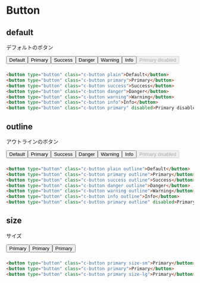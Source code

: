 # Button

## default

デフォルトのボタン

<div class="sample-container">
  <button type="button" class="c-button plain">Default</button>
  <button type="button" class="c-button primary">Primary</button>
  <button type="button" class="c-button success">Success</button>
  <button type="button" class="c-button danger">Danger</button>
  <button type="button" class="c-button warning">Warning</button>
  <button type="button" class="c-button info">Info</button>
  <button type="button" class="c-button primary" disabled>Primary disabled</button>
</div>

```html
<button type="button" class="c-button plain">Default</button>
<button type="button" class="c-button primary">Primary</button>
<button type="button" class="c-button success">Success</button>
<button type="button" class="c-button danger">Danger</button>
<button type="button" class="c-button warning">Warning</button>
<button type="button" class="c-button info">Info</button>
<button type="button" class="c-button primary" disabled>Primary disabled</button>
```

## outline

アウトラインのボタン

<div class="sample-container">
  <button type="button" class="c-button plain outline">Default</button>
  <button type="button" class="c-button primary outline">Primary</button>
  <button type="button" class="c-button success outline">Success</button>
  <button type="button" class="c-button danger outline">Danger</button>
  <button type="button" class="c-button warning outline">Warning</button>
  <button type="button" class="c-button info outline">Info</button>
  <button type="button" class="c-button primary outline" disabled>Primary disabled</button>
</div>

```html
<button type="button" class="c-button plain outline">Default</button>
<button type="button" class="c-button primary outline">Primary</button>
<button type="button" class="c-button success outline">Success</button>
<button type="button" class="c-button danger outline">Danger</button>
<button type="button" class="c-button warning outline">Warning</button>
<button type="button" class="c-button info outline">Info</button>
<button type="button" class="c-button primary outline" disabled>Primary disabled</button>
```

## size

サイズ

<div class="sample-container">
  <button type="button" class="c-button primary size-sm">Primary</button>
  <button type="button" class="c-button primary">Primary</button>
  <button type="button" class="c-button primary size-lg">Primary</button>
</div>

```html
<button type="button" class="c-button primary size-sm">Primary</button>
<button type="button" class="c-button primary">Primary</button>
<button type="button" class="c-button primary size-lg">Primary</button>
```


<style lang="scss" scoped>
.sample-container {
  display: flex;
  flex-wrap: wrap;
  .c-button {
    margin-bottom: 0.5rem;
  }
}
</style>
